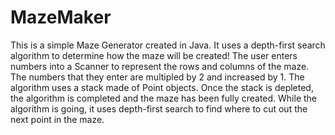 # MazeMaker
This is a simple Maze Generator created in Java. It uses a depth-first search algorithm to determine how the maze will be created!
The user enters numbers into a Scanner to represent the rows and columns of the maze. The numbers that they enter are multipled by 2 and increased by 1.
The algorithm uses a stack made of Point objects. Once the stack is depleted, the algorithm is completed and the maze has been fully created. 
While the algorithm is going, it uses depth-first search to find where to cut out the next point in the maze.
